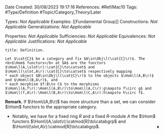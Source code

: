 <div class="topSpace"></div>

Date Created: 30/08/2023 19:17:16
References: #Ref/Mac10
Tags: #Type/Definition #Topic/Category_Theory/Later

Types: <i>Not Applicable</i>
Examples: [[Fundamental Group]]
Constructions: <i>Not Applicable</i>
Generalizations: <i>Not Applicable</i>

Properties: <i>Not Applicable</i>
Sufficiencies: <i>Not Applicable</i>
Equivalences: <i>Not Applicable</i>
Justifications: <i>Not Applicable</i>

``` ad-Definition
title: Definition.

Let $\cat{C}$ be a category and fix $A\in\Obj\l(\cat{C}\r)$. The <b>$\Hom$ functors</b> at $A$ are the functors $\Hom\l(A,\slot\r):\cat{C}\to\catset$ and $\Hom\l(\slot,A\r):\cat{C}\to\catset$ respectively mapping
* each object $B\in\Obj\l(\cat{C}\r)$ to the objects $\Hom\l(A,B\r)$ and $\Hom\l(B,A\r)$, and
* each morphism $f:B\to C$ to the morphisms $\Hom\l(A,f\r):\Hom\l(A,B\r)\to\Hom\l(A,C\r):g\mapsto f\circ g$ and $\Hom\l(f,A\r):\Hom\l(B,A\r)\to\Hom\l(C,A\r):h\mapsto h\circ f$.

```

<b>Remark.</b> If $\Hom\l(A,B\r)$ has more structure than a set, we can consider $\Hom$ functors to the appropriate category.
* Notably, we have for a fixed ring $R$ and a fixed $R$-module $A$ the $\Hom$ functors $\Hom\l(A,\slot\r):\catmod[R]\to\catabgrp$ and $\Hom\l(\slot,A\r):\catmod[R]\to\catabgrp$.<span style="float:right;">$\blacklozenge$</span>

